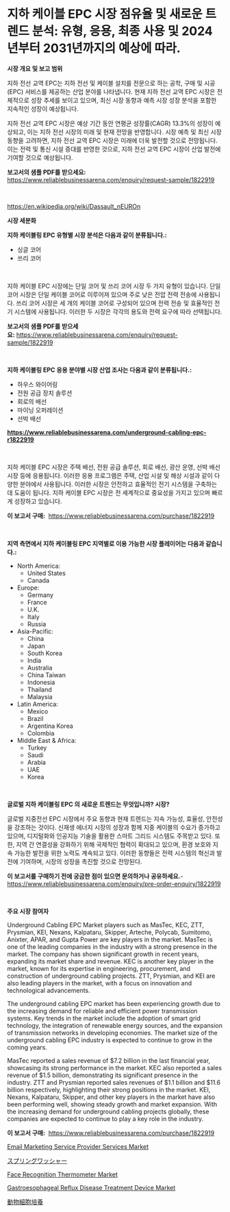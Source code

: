 <p><h1>지하 케이블 EPC 시장 점유율 및 새로운 트렌드 분석: 유형, 응용, 최종 사용 및 2024년부터 2031년까지의 예상에 따라.</h1></p><p><strong>시장 개요 및 보고 범위</strong></p>
<p><p>지하 전선 교역 EPC는 지하 전선 및 케이블 설치를 전문으로 하는 공학, 구매 및 시공(EPC) 서비스를 제공하는 산업 분야를 나타냅니다. 현재 지하 전선 교역 EPC 시장은 전체적으로 성장 추세를 보이고 있으며, 최신 시장 동향과 예측 시장 성장 분석을 포함한 지속적인 성장이 예상됩니다. </p><p>지하 전선 교역 EPC 시장은 예상 기간 동안 연평균 성장률(CAGR) 13.3%의 성장이 예상되고, 이는 지하 전선 시장의 미래 및 현재 전망을 반영합니다. 시장 예측 및 최신 시장 동향을 고려하면, 지하 전선 교역 EPC 시장은 미래에 더욱 발전할 것으로 전망됩니다. 이는 전력 및 통신 시설 증대를 반영한 것으로, 지하 전선 교역 EPC 시장이 산업 발전에 기여할 것으로 예상됩니다.</p></p>
<p><strong>보고서의 샘플 PDF를 받으세요:</strong> <a href="https://www.reliablebusinessarena.com/enquiry/request-sample/1822919">https://www.reliablebusinessarena.com/enquiry/request-sample/1822919</a></p>
<p>&nbsp;</p>
<p><a href="https://en.wikipedia.org/wiki/Dassault_nEUROn">https://en.wikipedia.org/wiki/Dassault_nEUROn</a></p>
<p><strong>시장 세분화</strong></p>
<p><strong>지하 케이블링 EPC 유형별 시장 분석은 다음과 같이 분류됩니다.:</strong></p>
<p><ul><li>싱글 코어</li><li>쓰리 코어</li></ul></p>
<p>&nbsp;</p>
<p><p>지하 케이블 EPC 시장에는 단일 코어 및 쓰리 코어 시장 두 가지 유형이 있습니다. 단일 코어 시장은 단일 케이블 코어로 이루어져 있으며 주로 낮은 전압 전력 전송에 사용됩니다. 쓰리 코어 시장은 세 개의 케이블 코어로 구성되어 있으며 전력 전송 및 효율적인 전기 시스템에 사용됩니다. 이러한 두 시장은 각각의 용도와 전력 요구에 따라 선택됩니다.</p></p>
<p><strong>보고서의 샘플 PDF를 받으세요:</strong>&nbsp;<a href="https://www.reliablebusinessarena.com/enquiry/request-sample/1822919">https://www.reliablebusinessarena.com/enquiry/request-sample/1822919</a></p>
<p>&nbsp;</p>
<p><strong> 지하 케이블링 EPC 응용 분야별 시장 산업 조사는 다음과 같이 분류됩니다.:</strong></p>
<p><ul><li>하우스 와이어링</li><li>전원 공급 장치 솔루션</li><li>회로의 배선</li><li>마이닝 오퍼레이션</li><li>선박 배선</li></ul></p>
<p><strong><a href="https://www.reliablebusinessarena.com/underground-cabling-epc-r1822919">https://www.reliablebusinessarena.com/underground-cabling-epc-r1822919</a></strong></p>
<p>&nbsp;</p>
<p><p>지하 케이블 EPC 시장은 주택 배선, 전원 공급 솔루션, 회로 배선, 광산 운영, 선박 배선 시장 등에 응용됩니다. 이러한 응용 프로그램은 주택, 산업 시설 및 해상 시설과 같이 다양한 분야에서 사용됩니다. 이러한 시장은 안전하고 효율적인 전기 시스템을 구축하는 데 도움이 됩니다. 지하 케이블 EPC 시장은 전 세계적으로 중요성을 가지고 있으며 빠르게 성장하고 있습니다.</p></p>
<p><strong>이 보고서 구매:</strong>&nbsp; <a href="https://www.reliablebusinessarena.com/purchase/1822919">https://www.reliablebusinessarena.com/purchase/1822919</a></p>
<p>&nbsp;</p>
<p><strong>지역 측면에서 지하 케이블링 EPC 지역별로 이용 가능한 시장 플레이어는 다음과 같습니다.:</strong></p>
<p><ul>
    <li>
        North America:
        <ul>
            <li>United States</li>
            <li>Canada</li>
        </ul>
    </li>
    <li>
        Europe:
        <ul>
            <li>Germany</li>
            <li>France</li>
            <li>U.K.</li>
            <li>Italy</li>
            <li>Russia</li>
        </ul>
    </li>
    <li>
        Asia-Pacific:
        <ul>
            <li>China</li>
            <li>Japan</li>
            <li>South Korea</li>
            <li>India</li>
            <li>Australia</li>
            <li>China Taiwan</li>
            <li>Indonesia</li>
            <li>Thailand</li>
            <li>Malaysia</li>
        </ul>
    </li>
    <li>
        Latin America:
        <ul>
            <li>Mexico</li>
            <li>Brazil</li>
            <li>Argentina Korea</li>
            <li>Colombia</li>
        </ul>
    </li>
    <li>
        Middle East & Africa:
        <ul>
            <li>Turkey</li>
            <li>Saudi</li>
            <li>Arabia</li>
            <li>UAE</li>
            <li>Korea</li>
        </ul>
    </li>
    </ul></p>
<p>&nbsp;</p>
<p><strong>글로벌 지하 케이블링 EPC 의 새로운 트렌드는 무엇입니까? 시장?</strong></p>
<p><p>글로벌 지중전선 EPC 시장에서 주요 동향과 현재 트렌드는 지속 가능성, 효율성, 안전성을 강조하는 것이다. 신재생 에너지 시장의 성장과 함께 지중 케이블의 수요가 증가하고 있으며, 디지털화와 인공지능 기술을 활용한 스마트 그리드 시스템도 주목받고 있다. 또한, 지역 간 연결성을 강화하기 위해 국제적인 협력이 확대되고 있으며, 환경 보호와 지속 가능한 발전을 위한 노력도 계속되고 있다. 이러한 동향들은 전력 시스템의 혁신과 발전에 기여하며, 시장의 성장을 촉진할 것으로 전망된다.</p></p>
<p><strong>이 보고서를 구매하기 전에 궁금한 점이 있으면 문의하거나 공유하세요.</strong>- <a href="https://www.reliablebusinessarena.com/enquiry/pre-order-enquiry/1822919">https://www.reliablebusinessarena.com/enquiry/pre-order-enquiry/1822919</a></p>
<p>&nbsp;</p>
<p><strong>주요 시장 참여자</strong></p>
<p><p>Underground Cabling EPC Market players such as MasTec, KEC, ZTT, Prysmian, KEI, Nexans, Kalpataru, Skipper, Arteche, Polycab, Sumitomo, Anixter, APAR, and Gupta Power are key players in the market. MasTec is one of the leading companies in the industry with a strong presence in the market. The company has shown significant growth in recent years, expanding its market share and revenue. KEC is another key player in the market, known for its expertise in engineering, procurement, and construction of underground cabling projects. ZTT, Prysmian, and KEI are also leading players in the market, with a focus on innovation and technological advancements.</p><p>The underground cabling EPC market has been experiencing growth due to the increasing demand for reliable and efficient power transmission systems. Key trends in the market include the adoption of smart grid technology, the integration of renewable energy sources, and the expansion of transmission networks in developing economies. The market size of the underground cabling EPC industry is expected to continue to grow in the coming years.</p><p>MasTec reported a sales revenue of $7.2 billion in the last financial year, showcasing its strong performance in the market. KEC also reported a sales revenue of $1.5 billion, demonstrating its significant presence in the industry. ZTT and Prysmian reported sales revenues of $1.1 billion and $11.6 billion respectively, highlighting their strong positions in the market. KEI, Nexans, Kalpataru, Skipper, and other key players in the market have also been performing well, showing steady growth and market expansion. With the increasing demand for underground cabling projects globally, these companies are expected to continue to play a key role in the industry.</p></p>
<p><strong>이 보고서 구매:</strong>&nbsp;&nbsp;<a href="https://www.reliablebusinessarena.com/purchase/1822919">https://www.reliablebusinessarena.com/purchase/1822919</a></p>
<p><p><a href="https://issuu.com/reportprime-2/docs/email-marketing-service-provider-services-market-s">Email Marketing Service Provider Services Market</a></p><p><a href="https://github.com/RandallRunte2023/Market-Research-Report-List-2/blob/main/3686971776.md">スプリングワッシャー</a></p><p><a href="https://medium.com/@go-emi/face-recognition-thermometer-market-investigation-industry-evolution-and-forecast-till-2031-b1b71981782c">Face Recognition Thermometer Market</a></p><p><a href="https://github.com/nicholepatriciadoylenwnrjr0/Market-Research-Report-List-3/blob/main/gastroesophageal-reflux-disease-treatment-device-market.md">Gastroesophageal Reflux Disease Treatment Device Market</a></p><p><a href="https://github.com/DanykaKilback/Market-Research-Report-List-2/blob/main/8871242777.md">動物細胞培養</a></p></p>